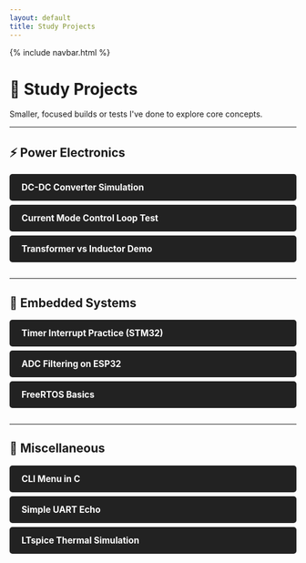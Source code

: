 ```yaml
---
layout: default
title: Study Projects
---
```


{% include navbar.html %}

<style>
.study-section {
  margin-bottom: 2em;
}

.study-section h2 {
  border-bottom: 2px solid #444;
  padding-bottom: 0.25em;
  margin-top: 2em;
  color: #66ccff;
}

.study-tile {
  display: block;
  background-color: #222;
  color: white;
  padding: 1em 1.5em;
  margin: 0.5em 0;
  border-radius: 5px;
  text-decoration: none;
  transition: background 0.2s;
}

.study-tile:hover {
  background-color: #333;
}

.study-tile h3 {
  margin: 0;
  font-size: 1.1em;
}
</style>

# 📘 Study Projects

Smaller, focused builds or tests I've done to explore core concepts.

---

## ⚡ Power Electronics

<div class="study-section">
  <a href="study.html" class="study-tile"><h3>DC-DC Converter Simulation</h3></a>
  <a href="study.html" class="study-tile"><h3>Current Mode Control Loop Test</h3></a>
  <a href="study.html" class="study-tile"><h3>Transformer vs Inductor Demo</h3></a>
</div>

---

## 🧠 Embedded Systems

<div class="study-section">
  <a href="study.html" class="study-tile"><h3>Timer Interrupt Practice (STM32)</h3></a>
  <a href="study.html" class="study-tile"><h3>ADC Filtering on ESP32</h3></a>
  <a href="study.html" class="study-tile"><h3>FreeRTOS Basics</h3></a>
</div>

---

## 🔧 Miscellaneous

<div class="study-section">
  <a href="study.html" class="study-tile"><h3>CLI Menu in C</h3></a>
  <a href="study.html" class="study-tile"><h3>Simple UART Echo</h3></a>
  <a href="study.html" class="study-tile"><h3>LTspice Thermal Simulation</h3></a>
</div>
